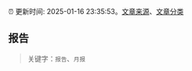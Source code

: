 :alarm_clock: 更新时间: 2025-01-16 23:35:53。[文章来源](/README.md)、[文章分类](/TAGS.md)

## 报告


> 关键字：`报告`、`月报`



